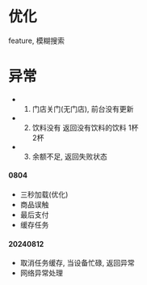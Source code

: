 
# 优化
feature, 模糊搜索

# 异常
- 1. 门店关门(无门店), 前台没有更新
- 2. 饮料没有 返回没有饮料的饮料
    1杯  
    2杯
- 3. 余额不足, 返回失败状态


#### 0804 
- 三秒加载(优化)
- 商品误触
- 最后支付
- 缓存任务
#### 20240812
- 取消任务缓存, 当设备忙碌, 返回异常
- 网络异常处理

